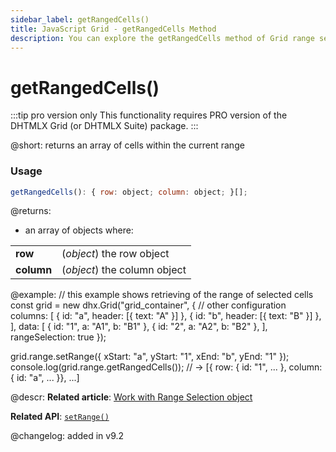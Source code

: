 ```yaml
---
sidebar_label: getRangedCells()
title: JavaScript Grid - getRangedCells Method 
description: You can explore the getRangedCells method of Grid range selection in the documentation of the DHTMLX JavaScript UI library. Browse developer guides and API reference, try out code examples and live demos, and download a free 30-day evaluation version of DHTMLX Suite.
---
```


# getRangedCells()

:::tip pro version only 
This functionality requires PRO version of the DHTMLX Grid (or DHTMLX Suite) package.
:::

@short: returns an array of cells within the current range

### Usage

~~~jsx
getRangedCells(): { row: object; column: object; }[];
~~~

@returns:
- an array of objects where:
<table>
    <tbody>
        <tr>
            <td><b>row</b></td>
            <td>(<i>object</i>) the row object</td>
        </tr>
        <tr>
            <td><b>column</b></td>
            <td>(<i>object</i>) the column object</td>
        </tr>
    </tbody>
</table>

@example:
// this example shows retrieving of the range of selected cells
const grid = new dhx.Grid("grid_container", {
    // other configuration
    columns: [
        { id: "a", header: [{ text: "A" }] },
        { id: "b", header: [{ text: "B" }] },
    ],
    data: [
        { id: "1", a: "A1", b: "B1" },
        { id: "2", a: "A2", b: "B2" },
    ],
    rangeSelection: true
});

grid.range.setRange({ xStart: "a", yStart: "1", xEnd: "b", yEnd: "1" });
console.log(grid.range.getRangedCells()); // -> [{ row: { id: "1", ... }, column: { id: "a", ... }}, ...]

@descr:
**Related article**: [Work with Range Selection object](grid/usage_rangeselection.md)

**Related API**: [`setRange()`](grid/api/rangeselection/setrange_method.md)

@changelog:
added in v9.2
